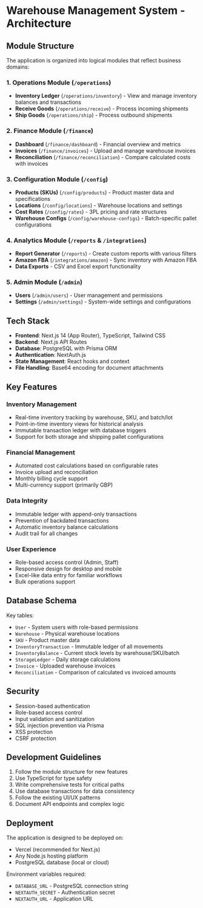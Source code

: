 # Warehouse Management System - Architecture

## Module Structure

The application is organized into logical modules that reflect business domains:

### 1. Operations Module (`/operations`)
- **Inventory Ledger** (`/operations/inventory`) - View and manage inventory balances and transactions
- **Receive Goods** (`/operations/receive`) - Process incoming shipments
- **Ship Goods** (`/operations/ship`) - Process outbound shipments

### 2. Finance Module (`/finance`)
- **Dashboard** (`/finance/dashboard`) - Financial overview and metrics
- **Invoices** (`/finance/invoices`) - Upload and manage warehouse invoices
- **Reconciliation** (`/finance/reconciliation`) - Compare calculated costs with invoices

### 3. Configuration Module (`/config`)
- **Products (SKUs)** (`/config/products`) - Product master data and specifications
- **Locations** (`/config/locations`) - Warehouse locations and settings
- **Cost Rates** (`/config/rates`) - 3PL pricing and rate structures
- **Warehouse Configs** (`/config/warehouse-configs`) - Batch-specific pallet configurations

### 4. Analytics Module (`/reports` & `/integrations`)
- **Report Generator** (`/reports`) - Create custom reports with various filters
- **Amazon FBA** (`/integrations/amazon`) - Sync inventory with Amazon FBA
- **Data Exports** - CSV and Excel export functionality

### 5. Admin Module (`/admin`)
- **Users** (`/admin/users`) - User management and permissions
- **Settings** (`/admin/settings`) - System-wide settings and configurations

## Tech Stack

- **Frontend**: Next.js 14 (App Router), TypeScript, Tailwind CSS
- **Backend**: Next.js API Routes
- **Database**: PostgreSQL with Prisma ORM
- **Authentication**: NextAuth.js
- **State Management**: React hooks and context
- **File Handling**: Base64 encoding for document attachments

## Key Features

### Inventory Management
- Real-time inventory tracking by warehouse, SKU, and batch/lot
- Point-in-time inventory views for historical analysis
- Immutable transaction ledger with database triggers
- Support for both storage and shipping pallet configurations

### Financial Management
- Automated cost calculations based on configurable rates
- Invoice upload and reconciliation
- Monthly billing cycle support
- Multi-currency support (primarily GBP)

### Data Integrity
- Immutable ledger with append-only transactions
- Prevention of backdated transactions
- Automatic inventory balance calculations
- Audit trail for all changes

### User Experience
- Role-based access control (Admin, Staff)
- Responsive design for desktop and mobile
- Excel-like data entry for familiar workflows
- Bulk operations support

## Database Schema

Key tables:
- `User` - System users with role-based permissions
- `Warehouse` - Physical warehouse locations
- `SKU` - Product master data
- `InventoryTransaction` - Immutable ledger of all movements
- `InventoryBalance` - Current stock levels by warehouse/SKU/batch
- `StorageLedger` - Daily storage calculations
- `Invoice` - Uploaded warehouse invoices
- `Reconciliation` - Comparison of calculated vs invoiced amounts

## Security

- Session-based authentication
- Role-based access control
- Input validation and sanitization
- SQL injection prevention via Prisma
- XSS protection
- CSRF protection

## Development Guidelines

1. Follow the module structure for new features
2. Use TypeScript for type safety
3. Write comprehensive tests for critical paths
4. Use database transactions for data consistency
5. Follow the existing UI/UX patterns
6. Document API endpoints and complex logic

## Deployment

The application is designed to be deployed on:
- Vercel (recommended for Next.js)
- Any Node.js hosting platform
- PostgreSQL database (local or cloud)

Environment variables required:
- `DATABASE_URL` - PostgreSQL connection string
- `NEXTAUTH_SECRET` - Authentication secret
- `NEXTAUTH_URL` - Application URL